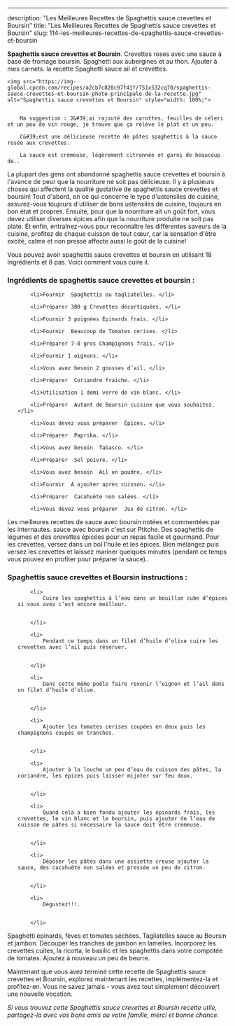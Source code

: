---
description: "Les Meilleures Recettes de Spaghettis sauce crevettes et Boursin"
title: "Les Meilleures Recettes de Spaghettis sauce crevettes et Boursin"
slug: 114-les-meilleures-recettes-de-spaghettis-sauce-crevettes-et-boursin

<p>
	<strong>Spaghettis sauce crevettes et Boursin</strong>. 
	Crevettes roses avec une sauce à base de fromage boursin. Spaghetti aux aubergines et au thon. Ajouter à mes carnets. la recette Spaghetti sauce ail et crevettes.
</p>
<p>
	
	<img src="https://img-global.cpcdn.com/recipes/a2cb7c828c97f41f/751x532cq70/spaghettis-sauce-crevettes-et-boursin-photo-principale-de-la-recette.jpg" alt="Spaghettis sauce crevettes et Boursin" style="width: 100%;">
	
	
		Ma suggestion : J&#39;ai rajouté des carottes, feuilles de céleri et un peu de vin rouge, je trouve que ça relève le plat et un peu.
	
		C&#39;est une délicieuse recette de pâtes spaghettis à la sauce rosée aux crevettes.
	
		La sauce est crémeuse, légèrement citronnée et garni de beaucoup de..
	
</p>

La plupart des gens ont abandonné spaghettis sauce crevettes et boursin à l'avance de peur que la nourriture ne soit pas délicieuse. Il y a plusieurs choses qui affectent la qualité gustative de spaghettis sauce crevettes et boursin! Tout d'abord, en ce qui concerne le type d'ustensiles de cuisine, assurez-vous toujours d'utiliser de bons ustensiles de cuisine, toujours en bon état et propres. Ensuite, pour que la nourriture ait un goût fort, vous devez utiliser diverses épices afin que la nourriture produite ne soit pas plate. Et enfin, entraînez-vous pour reconnaître les différentes saveurs de la cuisine, profitez de chaque cuisson de tout cœur, car la sensation d'être excité, calme et non pressé affecte aussi le goût de la cuisine!

<!--inarticleads1-->

Vous pouvez avoir spaghettis sauce crevettes et boursin en utilisant 18 Ingrédients et 8 pas. Voici comment vous cuire il.

<h3>Ingrédients de spaghettis sauce crevettes et boursin :</h3>

<ol>
	
		<li>Fournir  Spaghettis ou tagliatelles. </li>
	
		<li>Préparer 300 g Crevettes décortiquées. </li>
	
		<li>Fournir 3 poignées Épinards frais. </li>
	
		<li>Fournir  Beaucoup de Tomates cerises. </li>
	
		<li>Préparer 7-8 gros Champignons frais. </li>
	
		<li>Fournir 1 oignons. </li>
	
		<li>Vous avez besoin 2 gousses d’ail. </li>
	
		<li>Préparer  Coriandre fraiche. </li>
	
		<li>Utilisation 1 demi verre de vin blanc. </li>
	
		<li>Préparer  Autant de Boursin cuisine que vous souhaitez. </li>
	
		<li>Vous devez vous préparer  Épices. </li>
	
		<li>Préparer  Paprika. </li>
	
		<li>Vous avez besoin  Tabasco. </li>
	
		<li>Préparer  Sel poivre. </li>
	
		<li>Vous avez besoin  Ail en poudre. </li>
	
		<li>Fournir  A ajouter après cuisson. </li>
	
		<li>Préparer  Cacahuète non salées. </li>
	
		<li>Vous devez vous préparer  Jus de citron. </li>
	
</ol>

Les meilleures recettes de sauce avec boursin notées et commentées par les internautes. sauce avec boursin c&#39;est sur Ptitche. Des spaghettis de légumes et des crevettes épicées pour un repas facile et gourmand. Pour les crevettes, versez dans un bol l&#39;huile et les épices. Bien mélangez puis versez les crevettes et laissez mariner quelques minutes (pendant ce temps vous pouvez en profiter pour préparer la sauce).. 

<!--inarticleads2-->

<h3>Spaghettis sauce crevettes et Boursin instructions :</h3>

<ol>
	
		<li>
			Cuire les spaghettis à l’eau dans un bouillon cube d’épices si vous avez c’est encore meilleur.
			
			
		</li>
	
		<li>
			Pendant ce temps dans un filet d’huile d’olive cuire les crevettes avec l’ail puis réserver.
			
			
		</li>
	
		<li>
			Dans cette même poêle faire revenir l’oignon et l’ail dans un filet d’huile d’olive.
			
			
		</li>
	
		<li>
			Ajouter les tomates cerises coupées en deux puis les champignons coupés en tranches.
			
			
		</li>
	
		<li>
			Ajouter à la louche un peu d’eau de cuisson des pâtes, la coriandre, les épices puis laisser mijoter sur feu doux.
			
			
		</li>
	
		<li>
			Quand cela a bien fondu ajouter les épinards frais, les crevettes, le vin blanc et le boursin, puis ajouter de l’eau de cuisson de pâtes si nécessaire la sauce doit être crémeuse.
			
			
		</li>
	
		<li>
			Déposer les pâtes dans une assiette creuse ajouter la sauce, des cacahuète non salées et pressée un peu de citron.
			
			
		</li>
	
		<li>
			Dégustez!!!.
			
			
		</li>
	
</ol>

Spaghetti épinards, fèves et tomates séchées. Tagliatelles sauce au Boursin et jambon. Découper les tranches de jambon en lamelles. Incorporez les crevettes cuites, la ricotta, le basilic et les spaghettis dans votre compotée de tomates. Ajoutez à nouveau un peu de beurre. 

<!--inarticleads1-->

<p>
Maintenant que vous avez terminé cette recette de Spaghettis sauce crevettes et Boursin, explorez maintenant les recettes, implémentez-la et profitez-en. Vous ne savez jamais - vous avez tout simplement découvert une nouvelle vocation.
</p>

<p>
<i>Si vous trouvez cette Spaghettis sauce crevettes et Boursin recette utile, partagez-la avec vos bons amis ou votre famille, merci et bonne chance.</i>
</p>
